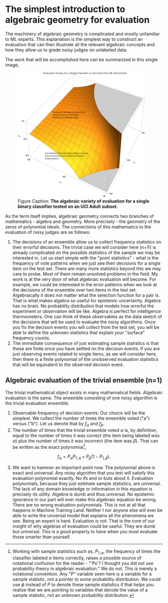 # The simplest introduction to algebraic geometry for evaluation

The machinery of algebraic geometry is complicated and mostly unfamiliar
to ML experts. This explanation is the simplest way to construct an evaluation
that can then illustrate all the relevant algebraic concepts and how they allow
us to grade noisy judges on unlabeled data.

The work that will be accomplished here can be summarized in this single image,

<p>
<figure>
    <img src="img/evaluation-variety-single-binary-classifier-adult-penn-ml.png"
         alt="The evaluation variety for a single binary classifier tested on
         an UCI Adult dataset."
         height="400">
    <figcaption>
    Figure Caption: <b>The algebraic variety of evaluation for a single binary
    classifier tested on an UCI Adult subset.</b>
    </figcaption>
</figure>
</p>

As the term itself implies, algebraic geometry connects two branches of
mathematics - algebra and geometry. More precisely - the geometry of the zeros
of polynomial ideals. The connections of this mathematics to the evaluation of
noisy judges are as follows:
1. The decisions of an ensemble allow us to collect frequency statistics on
their errorful decisions. The trivial case we will consider here (n=1!) is
already complicated on the possible statistics of the sample we may be
interested in. Let us start simple with the "point statistics" - what is the
frequency of vote patterns when we just see their decisions for a single item
on the test set. There are many more statistics beyond this we may care to probe.
Most of them remain unsolved problems in the field. My work is at the very door
of what algebraic evaluation will become. For example, we could be interested
in the error patterns when we look at the decisions of the ensemble over two
items in the test set. Algebraically it does not matter what the selection
function for a pair is. That is what makes algebra so useful for epistemic
uncertainty. Algebra has no brain. No probability distribution that models how
errorful the experiment or observation will be like. Algebra is perfect for
intelligence thermometers.
One can think of these observables as the data sketch of the decisions that
will be used to evaluate the noisy algorithms. Once you fix the decision
events you will collect from the test set, you will be able to define the
unknown statistics that explain your "surface" frequency counts.
2. The immediate consequence of just estimating sample statistics is that these are
finite once you have settled on the decision events. If you are just observing
events related to single items, as we will consider here, then there is a finite
polynomial of the unobserved evaluation statistics that will be equivalent to
the observed decision event.

## Algebraic evaluation of the trivial ensemble (n=1)

The trivial mathematical object exists in many mathematical fields. Algebraic evaluation
is the same. The ensemble consisting of one noisy algorithm is the trivial evaluation
ensemble.

1. Observable frequency of decision events: Our choice will be the simplest. We
collect the number of times the ensemble voted ("a") versus ("b"). Let us denote
that by $f_\alpha$ and $f_\beta.$
2. The number of times that the trivial ensemble voted $\alpha$ is, by definition,
equal to the number of times it was correct (the item being labeled was $\alpha$)
plus the number of times it was incorrect (the item was $\beta$). That can be
written as the exact polynomial[^1],

$$ f_\alpha = P_\alpha  P_{1,\alpha} + P_\beta  (1 - P_{1, \beta}). $$

3. We want to hammer an important point now. The polynomial above is exact and
universal. Any noisy algorithm that you test will satisfy this evaluation
polynomial exactly. No ifs and or buts about it. Evaluation polynomials, because
they just estimate sample statistics, are universal. The lack of any domain
knowledge or information in this equation is precisely its utility. Algebra is
dumb and thus universal. No epistemic ignorance in our part will ever make
this algebraic equation be wrong. There are no wrong evaluation polynomials.
This is not at all that happens in Machine Training Land. Neither I nor anyone
else will ever be able to write the universal model that explains all the
phenomena we see. Being an expert is hard. Evaluation is not. That is the
core of our insight of why algebras of evaluation could be useful. They are
dumb but universal. This is a good property to have when you must evaluate
those smarter than yourself.

[^1]: Working with sample statistics such as, $P_{1,\alpha}$, the frequency of
times the classifier labeled $\alpha$ items correctly, raises a possible source
of notational confusion for the reader - "'Ps'? I thought you did not use
probability theory in algebraic evaluation." We do not. This is merely a
notational convention. Any "P" variable seen here is a variable for a sample
statistic, not a pointer to some probability distribution. We could use $\phi$
instead of $P$ to denote these sample statistics if that helps you realize that we
are pointing to variables that denote the value of a sample statistic, not an
unknown probability distribution.
